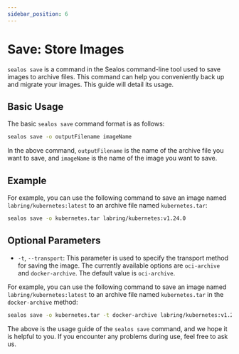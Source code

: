 ```yaml
---
sidebar_position: 6
---
```


# Save: Store Images

`sealos save` is a command in the Sealos command-line tool used to save images to archive files. This command can help you conveniently back up and migrate your images. This guide will detail its usage.

## Basic Usage

The basic `sealos save` command format is as follows:

```bash
sealos save -o outputFilename imageName
```

In the above command, `outputFilename` is the name of the archive file you want to save, and `imageName` is the name of the image you want to save.

## Example

For example, you can use the following command to save an image named `labring/kubernetes:latest` to an archive file named `kubernetes.tar`:

```bash
sealos save -o kubernetes.tar labring/kubernetes:v1.24.0
```

## Optional Parameters

- `-t`, `--transport`: This parameter is used to specify the transport method for saving the image. The currently available options are `oci-archive` and `docker-archive`. The default value is `oci-archive`.

For example, you can use the following command to save an image named `labring/kubernetes:latest` to an archive file named `kubernetes.tar` in the `docker-archive` method:

```bash
sealos save -o kubernetes.tar -t docker-archive labring/kubernetes:v1.24.0
```

The above is the usage guide of the `sealos save` command, and we hope it is helpful to you. If you encounter any problems during use, feel free to ask us.
